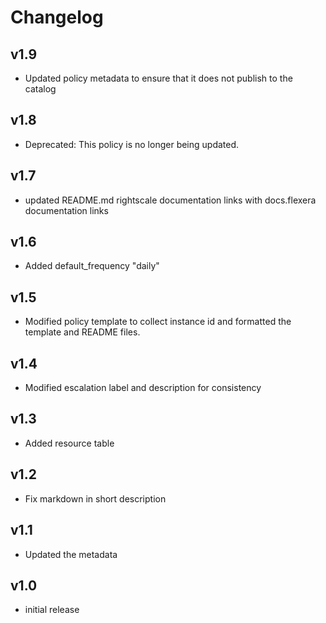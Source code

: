 # Changelog

## v1.9

- Updated policy metadata to ensure that it does not publish to the catalog

## v1.8

- Deprecated: This policy is no longer being updated.

## v1.7

- updated README.md rightscale documentation links with docs.flexera documentation links

## v1.6

- Added default_frequency "daily"

## v1.5

- Modified policy template to collect instance id and formatted the template and README files.

## v1.4

- Modified escalation label and description for consistency

## v1.3

- Added resource table

## v1.2

- Fix markdown in short description

## v1.1

- Updated the metadata

## v1.0

- initial release
